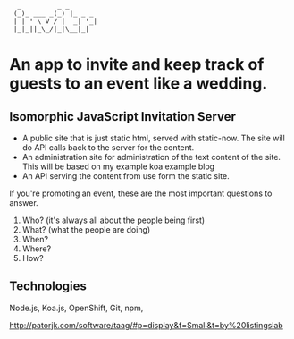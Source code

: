 ```
  _         _ _       
 (_)_ ___ _(_) |_ _ _ 
 | | ' \ V / |  _| '_|
 |_|_||_\_/|_|\__|_|  

```
# An app to invite and keep track of guests to an event like a wedding.

## Isomorphic JavaScript Invitation Server

- A public site that is just static html, served with static-now. The site will do API calls back to the server for the content.
- An administration site for administration of the text content of the site. This will be based on my example koa example blog
- An API serving the content from use form the static site.

If you're promoting an event, these are the most important questions to answer.

1. Who? (it's always all about the people being first)
2. What? (what the people are doing)
3. When?
4. Where?
5. How?

## Technologies

Node.js, Koa.js, OpenShift, Git, npm, 


http://patorjk.com/software/taag/#p=display&f=Small&t=by%20listingslab


